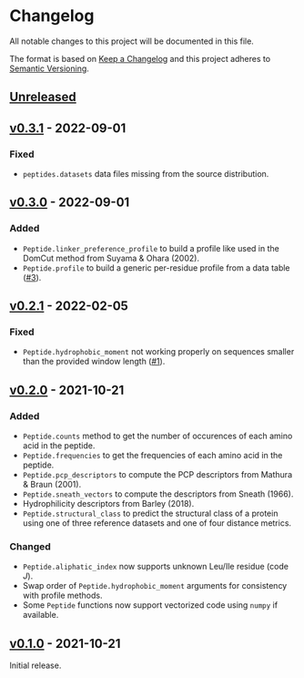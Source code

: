 # Changelog
All notable changes to this project will be documented in this file.

The format is based on [Keep a Changelog](http://keepachangelog.com/en/1.0.0/)
and this project adheres to [Semantic Versioning](http://semver.org/spec/v2.0.0.html).


## [Unreleased]
[Unreleased]: https://github.com/althonos/peptides.py/compare/v0.3.1...HEAD


## [v0.3.1] - 2022-09-01
[v0.3.1]: https://github.com/althonos/peptides.py/compare/v0.3.0...v0.3.1

### Fixed
- `peptides.datasets` data files missing from the source distribution.


## [v0.3.0] - 2022-09-01
[v0.3.0]: https://github.com/althonos/peptides.py/compare/v0.2.1...v0.3.0

### Added
- `Peptide.linker_preference_profile` to build a profile like used in the DomCut method from Suyama & Ohara (2002).
- `Peptide.profile` to build a generic per-residue profile from a data table ([#3](https://github.com/althonos/peptides.py/issues/3)).


## [v0.2.1] - 2022-02-05
[v0.2.1]: https://github.com/althonos/peptides.py/compare/v0.2.0...v0.2.1

### Fixed
- `Peptide.hydrophobic_moment` not working properly on sequences smaller than the provided window length ([#1](https://github.com/althonos/peptides.py/issues/1)).


## [v0.2.0] - 2021-10-21
[v0.2.0]: https://github.com/althonos/peptides.py/compare/v0.1.0...v0.2.0

### Added
- `Peptide.counts` method to get the number of occurences of each amino acid in the peptide.
- `Peptide.frequencies` to get the frequencies of each amino acid in the peptide.
- `Peptide.pcp_descriptors` to compute the PCP descriptors from Mathura & Braun (2001).
- `Peptide.sneath_vectors` to compute the descriptors from Sneath (1966).
- Hydrophilicity descriptors from Barley (2018).
- `Peptide.structural_class` to predict the structural class of a protein using one of three reference datasets and one of four distance metrics.

### Changed
- `Peptide.aliphatic_index` now supports unknown Leu/Ile residue (code *J*).
- Swap order of `Peptide.hydrophobic_moment` arguments for consistency with profile methods.
- Some `Peptide` functions now support vectorized code using `numpy` if available.


## [v0.1.0] - 2021-10-21
[v0.1.0]: https://github.com/althonos/peptides.py/compare/14f254e9...v0.1.0

Initial release.

